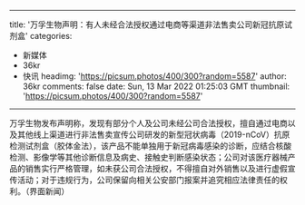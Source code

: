 
---
title: '万孚生物声明：有人未经合法授权通过电商等渠道非法售卖公司新冠抗原试剂盒'
categories: 
 - 新媒体
 - 36kr
 - 快讯
headimg: 'https://picsum.photos/400/300?random=5587'
author: 36kr
comments: false
date: Sun, 13 Mar 2022 01:25:03 GMT
thumbnail: 'https://picsum.photos/400/300?random=5587'
---

<div>   
万孚生物发布声明称，发现有部分个人及公司未经公司合法授权，擅自通过电商以及其他线上渠道进行非法售卖宣传公司研发的新型冠状病毒（2019-nCoV）抗原检测试剂盒（胶体金法），该产品不能单独用于新冠病毒感染的诊断，应结合核酸检测、影像学等其他诊断信息及病史、接触史判断感染状态；公司对该医疗器械产品的销售实行严格管理，如未获公司合法授权，不得擅自对外销售以及进行虚假宣传活动；对于违规行为，公司保留向相关公安部门报案并追究相应法律责任的权利。（界面新闻）  
</div>
            